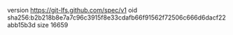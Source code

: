 version https://git-lfs.github.com/spec/v1
oid sha256:b2b218b8e7a7c96c3915f8e33cdafb66f91562f72506c666d6dacf22abb15b3d
size 16659
